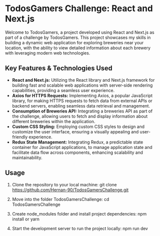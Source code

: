 # TodosGamers Challenge: React and Next.js

Welcome to TodosGamers, a project developed using React and Next.js as part of a challenge by TodosGamers. This project showcases my skills in building a dynamic web application for exploring breweries near your location, with the ability to view detailed information about each brewery with leveraging modern web technologies.

## Key Features & Technologies Used

- **React and Next.js:** Utilizing the React library and Next.js framework for building fast and scalable web applications with server-side rendering capabilities, providing a seamless user experience.
- **Axios for HTTPS Requests:** Implementing Axios, a popular JavaScript library, for making HTTPS requests to fetch data from external APIs or backend servers, enabling seamless data retrieval and management.
- **Consumption of Breweries API:** Integrating a breweries API as part of the challenge, allowing users to fetch and display information about different breweries within the application.
- **Custom CSS Styling:** Employing custom CSS styles to design and customize the user interface, ensuring a visually appealing and user-friendly experience.
- **Redux State Management:** Integrating Redux, a predictable state container for JavaScript applications, to manage application state and facilitate data flow across components, enhancing scalability and maintainability.

## Usage

1. Clone the repository to your local machine: git clone https://github.com/Hernan-90/TodosGamersChallenge.git

2. Move into the folder TodosGamersChallenge: cd TodosGamersChallenge

3. Create node_modules folder and install project dependencies: npm install or yarn 

4. Start the development server to run the project locally: npm run dev